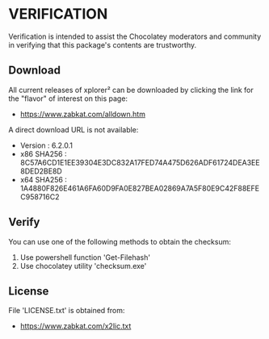 # VERIFICATION
Verification is intended to assist the Chocolatey moderators and community in verifying that this package's contents are trustworthy.

## Download
All current releases of xplorer² can be downloaded by clicking the link
for the "flavor" of interest on this page:

- https://www.zabkat.com/alldown.htm

A direct download URL is not available:  

- Version    : 6.2.0.1
- x86 SHA256 : 8C57A6CD1E1EE39304E3DC832A17FED74A475D626ADF61724DEA3EE8DED2BE8D
- x64 SHA256 : 1A4880F826E461A6FA60D9FA0E827BEA02869A7A5F80E9C42F88EFEC958716C2

## Verify
You can use one of the following methods to obtain the checksum:
1. Use powershell function 'Get-Filehash'
2. Use chocolatey utility 'checksum.exe'


## License
File 'LICENSE.txt' is obtained from:
- https://www.zabkat.com/x2lic.txt
